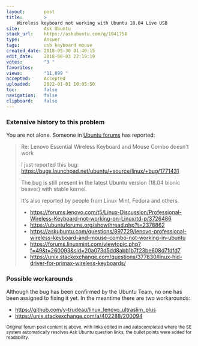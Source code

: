 ```yaml
---
layout:       post
title:        >
    Wireless keyboard not working with Ubuntu 18.04 Live USB
site:         Ask Ubuntu
stack_url:    https://askubuntu.com/q/1041758
type:         Answer
tags:         usb keyboard mouse
created_date: 2018-05-30 01:40:15
edit_date:    2018-06-03 22:19:19
votes:        "3 "
favorites:    
views:        "11,899 "
accepted:     Accepted
uploaded:     2022-01-01 10:05:50
toc:          false
navigation:   false
clipboard:    false
---
```


### Extensive history to this problem

You are not alone. Someone in [Ubuntu forums][1] has reported:

> Re: Lenovo Essential Wireless Keyboard and Mouse Combo doesn't work  
>   
> I just reported this bug:  
> https://bugs.launchpad.net/ubuntu/+source/linux/+bug/1771431  
>   
> The bug is still present in the latest Ubuntu version (18.04 bionic beaver) with stable kernel.  
>   
> It's also reported by people from Linux Mint, Fedora and others.  
>   
> - https://forums.lenovo.com/t5/Linux-Discussion/Professional-Wireless-Keyboard-not-working-on-Linux/td-p/3726486  
> - https://ubuntuforums.org/showthread.php?t=2378862   
> - https://askubuntu.com/questions/897729/lenovo-professional-wireless-keyboard-and-mouse-combo-not-working-in-ubuntu  
> - https://forums.linuxmint.com/viewtopic.php?f=49&t=260093&sid=20a073d5dd8abb1b7f23be608d7fdfd7  
> - https://unix.stackexchange.com/questions/377830/linux-hid-driver-for-primax-wireless-keyboards/  

### Possible workarounds

Although the bug has been confirmed by the Ubuntu Team, no one has been assigned to fixing it yet. In the meantime there are two workarounds:

- https://github.com/y-trudeau/linux_lenovo_ultraslim_plus
- https://unix.stackexchange.com/a/402288/200094


<sub>Original forum post content is above, with links edited in and autocompleted where the SE system automatically resolves Ask Ubuntu question links; the bullet points were added for readability.</sub>

  [1]: https://ubuntuforums.org/showthread.php?t=2378862
